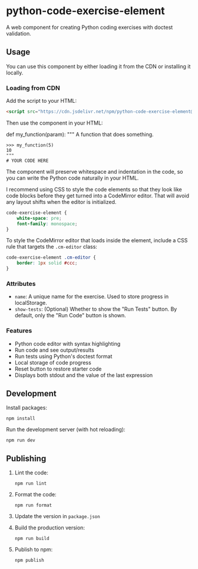 # python-code-exercise-element

A web component for creating Python coding exercises with doctest validation.

## Usage

You can use this component by either loading it from the CDN or installing it locally.

### Loading from CDN

Add the script to your HTML:
```html
<script src="https://cdn.jsdelivr.net/npm/python-code-exercise-element@0.1.6/dist/code-exercise.umd.js"></script>
```

Then use the component in your HTML:

<code-exercise-element name="exercise-name" show-tests>
def my_function(param):
    """ A function that does something.
    
    >>> my_function(5)
    10
    """
    # YOUR CODE HERE
</code-exercise-element>

The component will preserve whitespace and indentation in the code, so you can write the Python code naturally in your HTML.

I recommend using CSS to style the code elements so that they look like code blocks before they get turned into a CodeMirror editor. That will avoid any layout shifts when the editor is initialized.

```css
code-exercise-element {
    white-space: pre;
    font-family: monospace;
}
```
To style the CodeMirror editor that loads inside the element, include a CSS rule that targets the `.cm-editor` class:

```css
code-exercise-element .cm-editor {
    border: 1px solid #ccc;
}
```

### Attributes

- `name`: A unique name for the exercise. Used to store progress in localStorage.
- `show-tests`: (Optional) Whether to show the "Run Tests" button. By default, only the "Run Code" button is shown.

### Features

- Python code editor with syntax highlighting
- Run code and see output/results
- Run tests using Python's doctest format
- Local storage of code progress
- Reset button to restore starter code
- Displays both stdout and the value of the last expression

## Development

Install packages:

```
npm install
```

Run the development server (with hot reloading):

```
npm run dev
```

## Publishing

1. Lint the code:

    ```
    npm run lint
    ```

2. Format the code:

    ```
    npm run format
    ```

3. Update the version in `package.json`

4. Build the production version:

    ```
    npm run build
    ```

5. Publish to npm:

    ```
    npm publish
    ```
